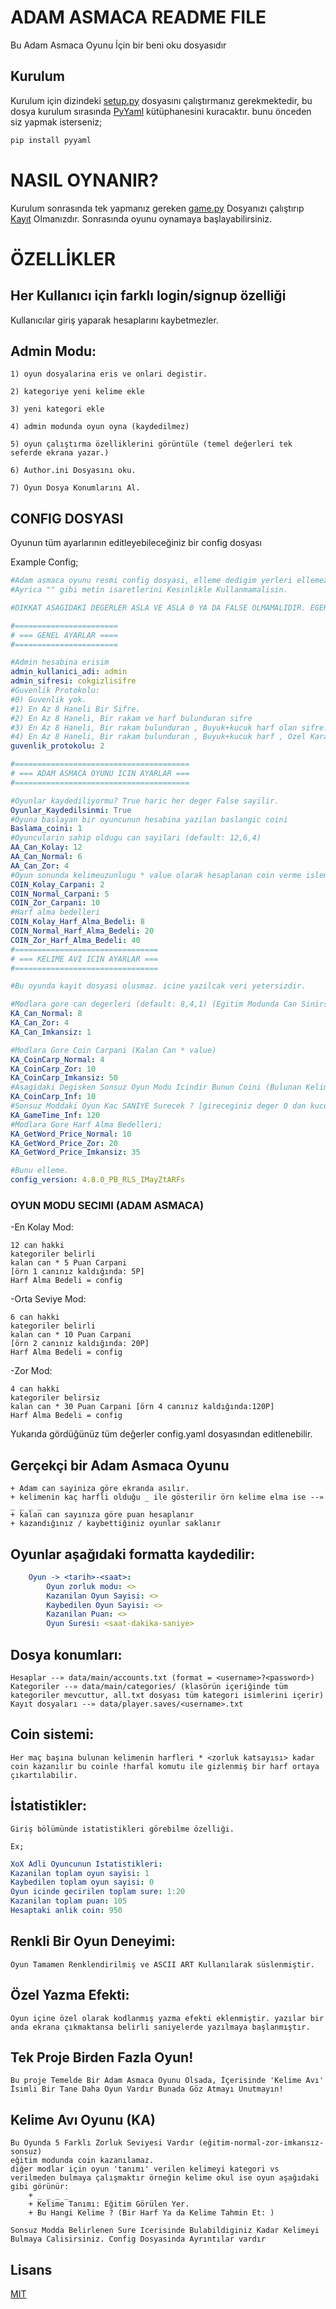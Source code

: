 # ADAM ASMACA README FILE
Bu Adam Asmaca Oyunu İçin bir beni oku dosyasıdır

## Kurulum
Kurulum için dizindeki [setup.py](setup.py) dosyasını çalıştırmanız gerekmektedir, bu dosya kurulum sırasında [PyYaml](https://pypi.org/project/PyYAML/) kütüphanesini kuracaktır. bunu önceden siz yapmak isterseniz;

```bash
pip install pyyaml
```
# NASIL OYNANIR?
Kurulum sonrasında tek yapmanız gereken [game.py](game.py) Dosyanızı çalıştırıp [Kayıt](game.py#L135) Olmanızdır.
Sonrasında oyunu oynamaya başlayabilirsiniz.

# ÖZELLİKLER
## Her Kullanıcı için farklı login/signup özelliği

Kullanıcılar giriş yaparak hesaplarını kaybetmezler.

## Admin Modu:

	1) oyun dosyalarina eris ve onlari degistir.

	2) kategoriye yeni kelime ekle

	3) yeni kategori ekle

	4) admin modunda oyun oyna (kaydedilmez)

	5) oyun çalıştırma özelliklerini görüntüle (temel değerleri tek seferde ekrana yazar.)

    6) Author.ini Dosyasını oku.

    7) Oyun Dosya Konumlarını Al.

## CONFIG DOSYASI

Oyunun tüm ayarlarının editleyebileceğiniz bir config dosyası

Example Config;
```yaml
#Adam asmaca oyunu resmi config dosyasi, elleme dedigim yerleri ellemezsen bir sorun olmaz
#Ayrica "" gibi metin isaretlerini Kesinlikle Kullanmamalisin.

#DIKKAT ASAGIDAKI DEGERLER ASLA VE ASLA 0 YA DA FALSE OLMAMALIDIR. EGER 0 YA DA FALSE KULLANIRSANIZ KODU BOZARSINIZ.

#=======================
# === GENEL AYARLAR ====
#=======================

#Admin hesabina erisim
admin_kullanici_adi: admin
admin_sifresi: cokgizlisifre
#Guvenlik Protokolu:
#0) Guvenlik yok.
#1) En Az 8 Haneli Bir Sifre.
#2) En Az 8 Haneli, Bir rakam ve harf bulunduran sifre
#3) En Az 8 Haneli, Bir rakam bulunduran , Buyuk+kucuk harf olan sifre.
#4) En Az 8 Haneli, Bir rakam bulunduran , Buyuk+kucuk harf , Ozel Karakter Bulunduran Sifre
guvenlik_protokolu: 2

#=======================================
# === ADAM ASMACA OYUNU ICIN AYARLAR ===
#=======================================

#Oyunlar kaydediliyormu? True haric her deger False sayilir.
Oyunlar_Kaydedilsinmi: True
#Oyuna baslayan bir oyuncunun hesabina yazilan baslangic coini
Baslama_coini: 1
#Oyuncularin sahip oldugu can sayilari (default: 12,6,4)
AA_Can_Kolay: 12
AA_Can_Normal: 6
AA_Can_Zor: 4
#Oyun sonunda kelimeuzunlugu * value olarak hesaplanan coin verme islemleri
COIN_Kolay_Carpani: 2
COIN_Normal_Carpani: 5
COIN_Zor_Carpani: 10
#Harf alma bedelleri
COIN_Kolay_Harf_Alma_Bedeli: 8
COIN_Normal_Harf_Alma_Bedeli: 20
COIN_Zor_Harf_Alma_Bedeli: 40
#================================
# === KELIME AVI ICIN AYARLAR ===
#================================

#Bu oyunda kayit dosyasi olusmaz. icine yazilcak veri yetersizdir.

#Modlara gore can degerleri (default: 8,4,1) (Egitim Modunda Can Sinirsizdir Bu Yuzden Burada Yok.)
KA_Can_Normal: 8
KA_Can_Zor: 4
KA_Can_Imkansiz: 1

#Modlara Gore Coin Carpani (Kalan Can * value)
KA_CoinCarp_Normal: 4
KA_CoinCarp_Zor: 10
KA_CoinCarp_Imkansiz: 50 
#Asagidaki Degisken Sonsuz Oyun Modu Icindir Bunun Coini (Bulunan Kelime * value) Olarak hesaplanir. buna dikkat etmelisiniz.
KA_CoinCarp_Inf: 10
#Sonsuz Moddaki Oyun Kac SANIYE Surecek ? [gireceginiz deger 0 dan kucuk olursa 120 olarak sifirlanir.]
KA_GameTime_Inf: 120
#Modlara Gore Harf Alma Bedelleri;
KA_GetWord_Price_Normal: 10
KA_GetWord_Price_Zor: 20
KA_GetWord_Price_Imkansiz: 35

#Bunu elleme.
config_version: 4.8.0_PB_RLS_IMayZtARFs
```


### OYUN MODU SECIMI (ADAM ASMACA)

-En Kolay Mod: 

    12 can hakki   
    kategoriler belirli  
    kalan can * 5 Puan Carpani 
    [örn 1 canınız kaldığında: 5P]
    Harf Alma Bedeli = config

-Orta Seviye Mod:

    6 can hakki    
    kategoriler belirli    
    kalan can * 10 Puan Carpani
    [örn 2 canınız kaldığında: 20P]
    Harf Alma Bedeli = config
-Zor Mod:

    4 can hakki
    kategoriler belirsiz
    kalan can * 30 Puan Carpani [örn 4 canınız kaldığında:120P]
    Harf Alma Bedeli = config

Yukarıda gördüğünüz tüm değerler config.yaml dosyasından editlenebilir.


## Gerçekçi bir Adam Asmaca Oyunu
	+ Adam can sayiniza göre ekranda asılır.
	+ kelimenin kaç harfli olduğu _ ile gösterilir örn kelime elma ise --» _ _ _ _
	+ kalan can sayınıza göre puan hesaplanır
	+ kazandığınız / kaybettiğiniz oyunlar saklanır

## Oyunlar aşağıdaki formatta kaydedilir:
```yaml
    Oyun -> <tarih>-<saat>:
        Oyun zorluk modu: <>
        Kazanilan Oyun Sayisi: <>
        Kaybedilen Oyun Sayisi: <>
        Kazanilan Puan: <>
        Oyun Suresi: <saat-dakika-saniye>
```

## Dosya konumları:
    Hesaplar --» data/main/accounts.txt (format = <username>?<password>)
    Kategoriler --» data/main/categories/ (klasörün içeriğinde tüm kategoriler mevcuttur, all.txt dosyası tüm kategori isimlerini içerir)
    Kayıt dosyaları --» data/player.saves/<username>.txt
## Coin sistemi:
	Her maç başına bulunan kelimenin harfleri * <zorluk katsayısı> kadar coin kazanılır bu coinle !harfal komutu ile gizlenmiş bir harf ortaya çıkartılabilir.
## İstatistikler:
	Giriş bölümünde istatistikleri görebilme özelliği.

    Ex;
```yaml
XoX Adli Oyuncunun Istatistikleri:
Kazanilan toplam oyun sayisi: 1
Kaybedilen toplam oyun sayisi: 0
Oyun icinde gecirilen toplam sure: 1:20
Kazanilan toplam puan: 105
Hesaptaki anlik coin: 950
```
## Renkli Bir Oyun Deneyimi:
    Oyun Tamamen Renklendirilmiş ve ASCII ART Kullanılarak süslenmiştir.
## Özel Yazma Efekti:
    Oyun içine özel olarak kodlanmış yazma efekti eklenmiştir. yazılar bir anda ekrana çıkmaktansa belirli saniyelerde yazılmaya başlanmıştır.
## Tek Proje Birden Fazla Oyun!
    Bu proje Temelde Bir Adam Asmaca Oyunu Olsada, İçerisinde 'Kelime Avı' İsimli Bir Tane Daha Oyun Vardır Bunada Göz Atmayı Unutmayın!
## Kelime Avı Oyunu (KA)
    Bu Oyunda 5 Farklı Zorluk Seviyesi Vardır (eğitim-normal-zor-imkansız-sonsuz)
    eğitim modunda coin kazanılamaz.
    diğer modlar için oyun 'tanımı' verilen kelimeyi kategori vs verilmeden bulmaya çalışmaktır örneğin kelime okul ise oyun aşağıdaki gibi görünür:
        + _ _ _ _
        + Kelime Tanımı: Eğitim Görülen Yer.
        + Bu Hangi Kelime ? (Bir Harf Ya da Kelime Tahmin Et: )

    Sonsuz Modda Belirlenen Sure Icerisinde Bulabildiginiz Kadar Kelimeyi Bulmaya Calisirsiniz. Config Dosyasinda Ayrıntılar vardır



## Lisans

[MIT](https://choosealicense.com/licenses/mit/)
